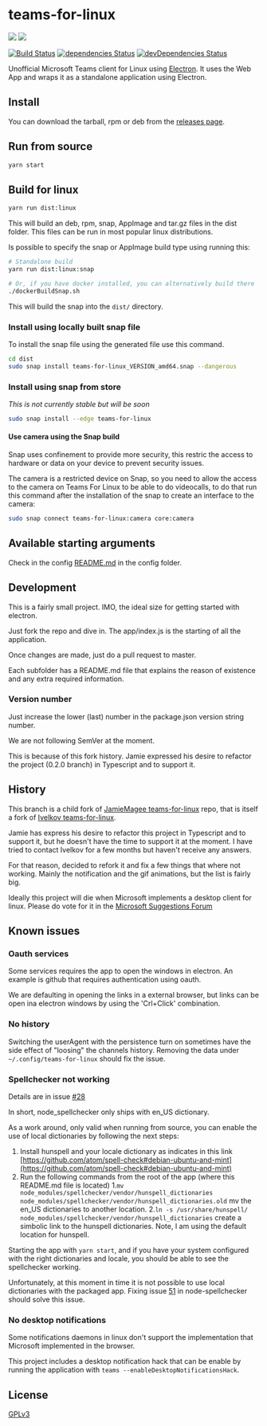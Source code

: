 # teams-for-linux

![](https://img.shields.io/github/release/IsmaelMartinez/teams-for-linux.svg?style=flat)
![](https://img.shields.io/github/downloads/IsmaelMartinez/teams-for-linux/total.svg?style=flat)


[![Build Status](https://travis-ci.org/IsmaelMartinez/teams-for-linux.svg?branch=master)](https://travis-ci.org/IsmaelMartinez/teams-for-linux) 
[![dependencies Status](https://david-dm.org/IsmaelMartinez/teams-for-linux/status.svg)](https://david-dm.org/IsmaelMartinez/teams-for-linux) 
[![devDependencies Status](https://david-dm.org/IsmaelMartinez/teams-for-linux/dev-status.svg)](https://david-dm.org/IsmaelMartinez/teams-for-linux?type=dev)

Unofficial Microsoft Teams client for Linux using [Electron](https://electronjs.org/).
It uses the Web App and wraps it as a standalone application using Electron.

## Install

You can download the tarball, rpm or deb from the [releases page](https://github.com/IsmaelMartinez/teams-for-linux/releases).

## Run from source

```bash
yarn start
```

## Build for linux

```bash
yarn run dist:linux
```

This will build an deb, rpm, snap, AppImage and tar.gz files in the dist folder. This files can be run in most popular linux distributions.

Is possible to specify the snap or AppImage build type using running this:

```bash
# Standalone build
yarn run dist:linux:snap

# Or, if you have docker installed, you can alternatively build there
./dockerBuildSnap.sh
```

This will build the snap into the `dist/` directory.

### Install using locally built snap file

To install the snap file using the generated file use this command.

```bash
cd dist
sudo snap install teams-for-linux_VERSION_amd64.snap --dangerous
```

### Install using snap from store

_This is not currently stable but will be soon_

```bash
sudo snap install --edge teams-for-linux
```

#### Use camera using the Snap build

Snap uses confinement to provide more security, this restric the access to hardware or data on your device to prevent security issues.

The camera is a restricted device on Snap, so you need to allow the access to the camera on Teams For Linux to be able to do videocalls, to do that run this command after the installation of the snap to create an interface to the camera:

```bash
sudo snap connect teams-for-linux:camera core:camera
```

## Available starting arguments

Check in the config [README.md](app/config/README.md) in the config folder.

## Development

This is a fairly small project. IMO, the ideal size for getting started with electron.

Just fork the repo and dive in. The app/index.js is the starting of all the application.

Once changes are made, just do a pull request to master.

Each subfolder has a README.md file that explains the reason of existence and any extra required information.

### Version number

Just increase the lower (last) number in the package.json version string number.

We are not following SemVer at the moment.

This is because of this fork history. Jamie expressed his desire to refactor the project (0.2.0 branch) in Typescript and to support it.

## History

This branch is a child fork of [JamieMagee teams-for-linux](https://github.com/JamieMagee/teams-for-linux) repo, that is itself a fork of [Ivelkov teams-for-linux](https://github.com/ivelkov/teams-for-linux).

Jamie has express his desire to refactor this project in Typescript and to support it, but he doesn't have the time to support it at the moment. I have tried to contact Ivelkov for a few months but haven't receive any answers.

For that reason, decided to refork it and fix a few things that where not working. Mainly the notification and the gif animations, but the list is fairly big.

Ideally this project will die when Microsoft implements a desktop client for linux. Please do vote for it in the [Microsoft Suggestions Forum](https://microsoftteams.uservoice.com/forums/555103-public/suggestions/16911565-linux-client)

## Known issues

### Oauth services

Some services requires the app to open the windows in electron. An example is github that requires authentication using oauth.

We are defaulting in opening the links in a external browser, but links can be open ina electron windows by using the 'Crl+Click' combination.

### No history

Switching the userAgent with the persistence turn on sometimes have the side effect of "loosing" the channels history. Removing the data under `~/.config/teams-for-linux` should fix the issue.

### Spellchecker not working

Details are in issue [#28](https://github.com/IsmaelMartinez/teams-for-linux/issues/28)

In short, node_spellchecker only ships with en_US dictionary.

As a work around, only valid when running from source, you can enable the use of local dictionaries by following the next steps:

1. Install hunspell and your locale dictionary as indicates in this link [https://github.com/atom/spell-check#debian-ubuntu-and-mint](https://github.com/atom/spell-check#debian-ubuntu-and-mint)
2. Run the following commands from the root of the app (where this README.md file is located)
  1.`mv node_modules/spellchecker/vendor/hunspell_dictionaries node_modules/spellchecker/vendor/hunspell_dictionaries.old` mv the en_US dictionaries to another location.
  2.`ln -s /usr/share/hunspell/ node_modules/spellchecker/vendor/hunspell_dictionaries` create a simbolic link to the hunspell dictionaries. Note, I am using the default location for hunspell.

Starting the app with `yarn start`, and if you have your system configured with the right dictionaries and locale, you should be able to see the spellchecker working.

Unfortunately, at this moment in time it is not possible to use local dictionaries with the packaged app. Fixing issue [51](https://github.com/atom/node-spellchecker/issues/51) in node-spellchecker should solve this issue.

### No desktop notifications

Some notifications daemons in linux don't support the implementation that Microsoft implemented in the browser.

This project includes a desktop notification hack that can be enable by running the application with `teams --enableDesktopNotificationsHack`.

## License

[GPLv3](LICENSE.md)
